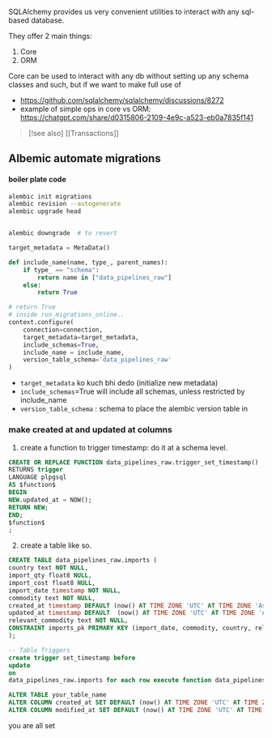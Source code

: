 
SQLAlchemy provides us very convenient utilities to interact with any sql-based database.

They offer 2 main things:
1. Core
2. ORM

Core can be used to interact with any db without setting up any schema classes and such, but if we want to make full use of 


- https://github.com/sqlalchemy/sqlalchemy/discussions/8272
- example of simple ops in core vs ORM: https://chatgpt.com/share/d0315806-2109-4e9c-a523-eb0a7835f141

> [!see also]
> [[Transactions]]



## Albemic automate migrations

#### boiler plate code
  
```bash
alembic init migrations
alembic revision --autogenerate
alembic upgrade head 


alembic downgrade  # to revert
```


```python
target_metadata = MetaData()

def include_name(name, type_, parent_names):
	if type_ == "schema":
		return name in ["data_pipelines_raw"]
	else:
		return True

# return True
# inside run_migrations_online..
context.configure(
	connection=connection,
	target_metadata=target_metadata,    
	include_schemas=True,
	include_name = include_name,
	version_table_schema='data_pipelines_raw'
)
```

- `target_metadata` ko kuch bhi dedo (initialize new metadata)
- `include_schemas`=True will include all schemas, unless restricted by include_name
- `version_table_schema` : schema to place the alembic version table in





### make created at and updated at columns

1. create a function to trigger timestamp: do it at a schema level.
```sql
CREATE OR REPLACE FUNCTION data_pipelines_raw.trigger_set_timestamp()
RETURNS trigger
LANGUAGE plpgsql
AS $function$
BEGIN
NEW.updated_at = NOW();
RETURN NEW;
END;
$function$
;
```

2. create a table like so.
```sql
CREATE TABLE data_pipelines_raw.imports (
country text NOT NULL,
import_qty float8 NULL,
import_cost float8 NULL,
import_date timestamp NOT NULL,
commodity text NOT NULL,
created_at timestamp DEFAULT (now() AT TIME ZONE 'UTC' AT TIME ZONE 'Asia/Kolkata') NOT NULL,
updated_at timestamp DEFAULT  (now() AT TIME ZONE 'UTC' AT TIME ZONE 'Asia/Kolkata') NOT NULL,
relevant_commodity text NOT NULL,
CONSTRAINT imports_pk PRIMARY KEY (import_date, commodity, country, relevant_commodity)
);

-- Table Triggers
create trigger set_timestamp before
update
on
data_pipelines_raw.imports for each row execute function data_pipelines_raw.trigger_set_timestamp();
```


```sql
ALTER TABLE your_table_name 
ALTER COLUMN created_at SET DEFAULT (now() AT TIME ZONE 'UTC' AT TIME ZONE 'Asia/Kolkata'),
ALTER COLUMN modified_at SET DEFAULT (now() AT TIME ZONE 'UTC' AT TIME ZONE 'Asia/Kolkata');

```

you are all set


```

```